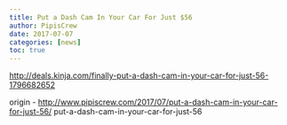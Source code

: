 ```yaml
---
title: Put a Dash Cam In Your Car For Just $56
author: PipisCrew
date: 2017-07-07
categories: [news]
toc: true
---
```


http://deals.kinja.com/finally-put-a-dash-cam-in-your-car-for-just-56-1796682652

origin - http://www.pipiscrew.com/2017/07/put-a-dash-cam-in-your-car-for-just-56/ put-a-dash-cam-in-your-car-for-just-56